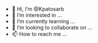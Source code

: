 - 👋 Hi, I’m @Kpatosarb
- 👀 I’m interested in ...
- 🌱 I’m currently learning ...
- 💞️ I’m looking to collaborate on ...
- 📫 How to reach me ...

<!---
Kpatosarb/Kpatosarb is a ✨ special ✨ repository because its `README.md` (this file) appears on your GitHub profile.
You can click the Preview link to take a look at your changes.
--->
